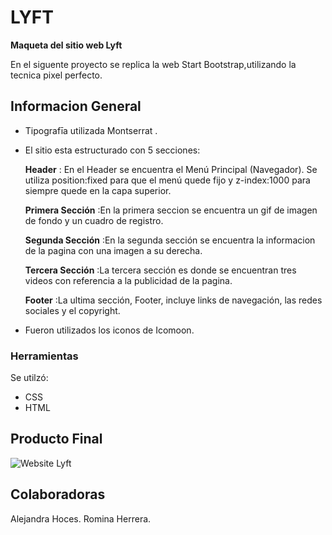 # LYFT
**Maqueta del sitio web Lyft**  

En el siguente proyecto se replica la web Start Bootstrap,utilizando la tecnica pixel perfecto.   

## Informacion General

* Tipografīa utilizada Montserrat .  
* El sitio esta estructurado con 5 secciones:  

  **Header** : En el Header se encuentra el Menú Principal (Navegador). Se utiliza position:fixed para que el menú quede fijo y z-index:1000 para siempre quede en la capa superior.

  **Primera Sección** :En la primera seccion se encuentra un gif de imagen de fondo y un cuadro de registro.

  **Segunda Sección** :En la segunda sección se encuentra la informacion de la pagina con una imagen a su derecha.

  **Tercera Sección** :La tercera sección es donde se encuentran tres videos con referencia a la publicidad de la pagina.

  **Footer** :La ultima sección, Footer, incluye links de navegación, las redes sociales y el copyright.

* Fueron utilizados los iconos de Icomoon.  
### Herramientas
Se utilzó:  
  - CSS  
  - HTML  

## Producto Final
![Website Lyft](docs/fullpage.png)
## Colaboradoras  
Alejandra Hoces.
Romina Herrera.
